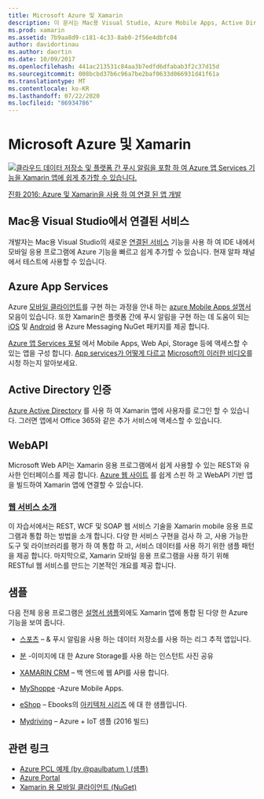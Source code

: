 ```yaml
---
title: Microsoft Azure 및 Xamarin
description: 이 문서는 Mac용 Visual Studio, Azure Mobile Apps, Active Directory 인증 및 WebAPI의 연결된 서비스에 대 한 설명서에 연결 되어 있습니다.
ms.prod: xamarin
ms.assetid: 7b9aa8d9-c181-4c33-8ab0-2f56e4dbfc04
author: davidortinau
ms.author: daortin
ms.date: 10/09/2017
ms.openlocfilehash: 441ac213531c84aa3b7edfd6dfabab3f2c37d15d
ms.sourcegitcommit: 008bcbd37b6c96a7be2baf0633d066931d41f61a
ms.translationtype: MT
ms.contentlocale: ko-KR
ms.lasthandoff: 07/22/2020
ms.locfileid: "86934786"
---
```

# <a name="microsoft-azure-and-xamarin"></a>Microsoft Azure 및 Xamarin

[![클라우드 데이터 저장소 및 플랫폼 간 푸시 알림을 포함 하 여 Azure 앱 Services 기능을 Xamarin 앱에 쉽게 추가할 수 있습니다.](images/evolve-mikej-azure-sml.png)](https://evolve.xamarin.com/session/56ec886fde91c6253c277bc6)

[진화 2016: Azure 및 Xamarin을 사용 하 여 연결 된 앱 개발](https://evolve.xamarin.com/session/56ec886fde91c6253c277bc6)

## <a name="connected-services-in-visual-studio-for-mac"></a>Mac용 Visual Studio에서 연결된 서비스

개발자는 Mac용 Visual Studio의 새로운 [연결된 서비스](connected-services.md) 기능을 사용 하 여 IDE 내에서 모바일 응용 프로그램에 Azure 기능을 빠르고 쉽게 추가할 수 있습니다. 현재 알파 채널에서 테스트에 사용할 수 있습니다.

## <a name="azure-app-services"></a>Azure App Services

Azure [모바일 클라이언트](https://www.nuget.org/packages/Microsoft.Azure.Mobile.Client/)를 구현 하는 과정을 안내 하는 [azure Mobile Apps 설명서](~/cross-platform/data-cloud/mobile-apps.md) 모음이 있습니다.
또한 Xamarin은 플랫폼 간에 푸시 알림을 구현 하는 데 도움이 되는 [iOS](https://www.nuget.org/packages/Xamarin.Azure.NotificationHubs.iOS/) 및 [Android](https://www.nuget.org/packages/Xamarin.Azure.NotificationHubs.Android/) 용 Azure Messaging NuGet 패키지를 제공 합니다.

[Azure 앱 Services 포털](https://portal.azure.com/) 에서 Mobile Apps, Web Api, Storage 등에 액세스할 수 있는 앱을 구성 합니다. [App services가 어떻게 다르고](https://azure.microsoft.com/updates/whats-new-with-azure-app-service/) [Microsoft의 이러한 비디오](https://azure.microsoft.com/campaigns/azure-march-announcement/)를 시청 하는지 알아보세요.

## <a name="active-directory-authentication"></a>Active Directory 인증

[Azure Active Directory](~/cross-platform/data-cloud/active-directory/index.md) 를 사용 하 여 Xamarin 앱에 사용자를 로그인 할 수 있습니다. 그러면 앱에서 Office 365와 같은 추가 서비스에 액세스할 수 있습니다.

## <a name="webapi"></a>WebAPI

Microsoft Web API는 Xamarin 응용 프로그램에서 쉽게 사용할 수 있는 REST와 유사한 인터페이스를 제공 합니다.
[Azure 웹 사이트](https://trywebsites.azurewebsites.net/) 를 쉽게 스핀 하 고 WebAPI 기반 앱을 빌드하여 Xamarin 앱에 연결할 수 있습니다.

### <a name="introduction-to-web-services"></a>[웹 서비스 소개](~/cross-platform/data-cloud/web-services/index.md)

이 자습서에서는 REST, WCF 및 SOAP 웹 서비스 기술을 Xamarin mobile 응용 프로그램과 통합 하는 방법을 소개 합니다. 다양 한 서비스 구현을 검사 하 고, 사용 가능한 도구 및 라이브러리를 평가 하 여 통합 하 고, 서비스 데이터를 사용 하기 위한 샘플 패턴을 제공 합니다. 마지막으로, Xamarin 모바일 응용 프로그램을 사용 하기 위해 RESTful 웹 서비스를 만드는 기본적인 개요를 제공 합니다.

## <a name="samples"></a>샘플

다음 전체 응용 프로그램은 [설명서 샘플](https://github.com/xamarin/mobile-samples/tree/master/Azure)외에도 Xamarin 앱에 통합 된 다양 한 Azure 기능을 보여 줍니다.

- [스포츠](https://github.com/xamarin/Sport) – & 푸시 알림을 사용 하는 데이터 저장소를 사용 하는 리그 추적 앱입니다.
- [분](https://github.com/pierceboggan/Moments) -이미지에 대 한 Azure Storage를 사용 하는 인스턴트 사진 공유
- [XAMARIN CRM](https://github.com/xamarin/app-crm) – 백 엔드에 웹 API를 사용 합니다.
- [MyShoppe](https://github.com/jamesmontemagno/MyShoppe) -Azure Mobile Apps.

- [eShop](https://github.com/dotnet-architecture/eShopOnContainers) – Ebooks의 [아키텍처 시리즈](https://www.microsoft.com/net/learn/architecture) 에 대 한 샘플입니다.
- [Mydriving](https://azure.microsoft.com/campaigns/mydriving/) – Azure + IoT 샘플 (2016 빌드)

## <a name="related-links"></a>관련 링크

- [Azure PCL 예제 (by @paulbatum ) (샘플)](https://github.com/paulbatum/mobile-services-xamarin-pcl)
- [Azure Portal](https://azure.microsoft.com/)
- [Xamarin 용 모바일 클라이언트 (NuGet)](https://www.nuget.org/packages/Microsoft.Azure.Mobile.Client/)
